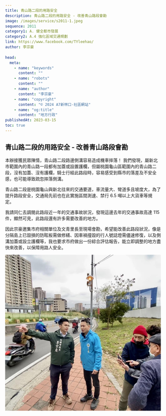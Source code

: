 ```yaml
---
title: 青山路二段的用路安全
description: 青山路二段的用路安全 - 改善青山路段會勘
image: /images/service/s2011-1.jpeg
sequence: 2011
category1: A. 健全都市發展
category2: A.4 強化區域交通規劃
link: https://www.facebook.com/TYleehao/
author: 李宗豪

head:
  meta:
    - name: "keywords"
      content: ""
    - name: "robots"
      content: ""
    - name: "author"
      content: "李宗豪"
    - name: "copyright"
      content: "© 2024 A7新林口-社區網站"
    - name: "og:title"
      content: "地方行政"
publishedAt: 2023-03-15
toc: true
---
```


## 青山路二段的用路安全 - 改善青山路段會勘

本辦接獲民眾陳情，青山路二段路邊側溝容易造成機車摔落！ 我們發現，屬新北市範圍內的青山路一段都有加蓋或設置護欄，但屬桃園龜山區範圍內的青山路二段，沒有加蓋、沒有護欄，騎士行經此路段時，容易感受到縣市的落差及不安全感，也可能導致疏忽摔落側溝。

青山路二段是桃園龜山與新北往來的交通要道，車流量大、彎道多且坡度大，為了提升路段安全，交通局先前也在此實施區間測速、禁行 6.5 噸以上大貨車等規定。

我請同仁去調閱此路段近一年的交通事故狀況，發現這邊去年的交通事故高達 115 件，顯然可見，此路段還有許多需要改善的地方。

因此宗豪邀集市府相關單位及文青里長至現場會勘，希望能改善此路段狀況，像是分隔島上已毀損的防眩板需做修繕、因車禍撞毀的行人號誌燈需儘速修復，以及側溝加蓋或設立護欄等，我也要求市府做出一份綜合評估報告，能立即調整的地方盡快來改善，以保障用路人安全。

![s2011-1.jpeg](/images/service/s2011-1.jpeg)
